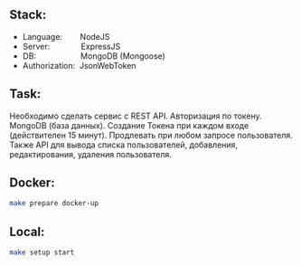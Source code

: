 ## Stack:
* Language:        NodeJS
* Server:              ExpressJS
* DB:                    MongoDB (Mongoose)
* Authorization:  JsonWebToken
## Task:
Необходимо сделать сервис с REST API. Авторизация по токену. MongoDB (база данных). Создание Токена при каждом входе (действителен 15 минут). Продлевать при любом запросе пользователя.
Также API для вывода списка пользователей, добавления, редактирования, удаления пользователя.
## Docker:
```bash
make prepare docker-up

```
## Local:
```bash
make setup start

```
